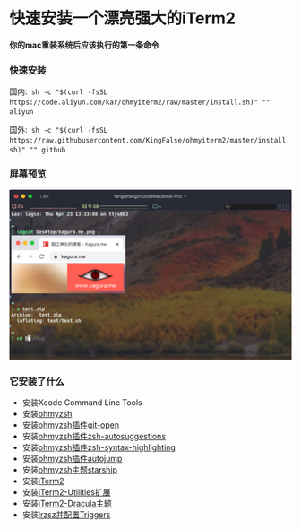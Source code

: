 # 快速安装一个漂亮强大的iTerm2

**你的mac重装系统后应该执行的第一条命令**

### 快速安装
国内:` sh -c "$(curl -fsSL https://code.aliyun.com/kar/ohmyiterm2/raw/master/install.sh)" "" aliyun`

国外:` sh -c "$(curl -fsSL https://raw.githubusercontent.com/KingFalse/ohmyiterm2/master/install.sh)" "" github`

### 屏幕预览
![screenshot.png](screenshot.png "screenshot.png")

### 它安装了什么
* 安装Xcode Command Line Tools
* 安装[ohmyzsh](https://github.com/ohmyzsh/ohmyzsh)
* 安装[ohmyzsh插件git-open](https://github.com/paulirish/git-open)
* 安装[ohmyzsh插件zsh-autosuggestions](https://github.com/zsh-users/zsh-autosuggestions)
* 安装[ohmyzsh插件zsh-syntax-highlighting](https://github.com/zsh-users/zsh-syntax-highlighting)
* 安装[ohmyzsh插件autojump](https://github.com/wting/autojump)
* 安装[ohmyzsh主题starship](https://starship.rs/)
* 安装[iTerm2](https://iterm2.com/)
* 安装[iTerm2-Utilities扩展](https://www.iterm2.com/documentation-utilities.html)
* 安装[iTerm2-Dracula主题](https://github.com/dracula/iterm)
* 安装[lrzsz并配置Triggers](https://ohse.de/uwe/software/lrzsz.html)

